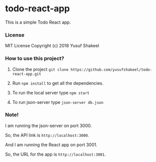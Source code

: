 # todo-react-app
This is a simple Todo React app.

### License

MIT License Copyright (c) 2018 Yusuf Shakeel


### How to use this project?

1. Clone the project `git clone https://github.com/yusufshakeel/todo-react-app.git`

2. Run `npm install` to get all the dependencies.

3. To run the local server type `npm start`

4. To run json-server type `json-server db.json`


### Note!

I am running the json-server on port 3000.

So, the API link is `http://localhost:3000`.

And I am running the React app on port 3001.

So, the URL for the app is `http://localhost:3001`.

